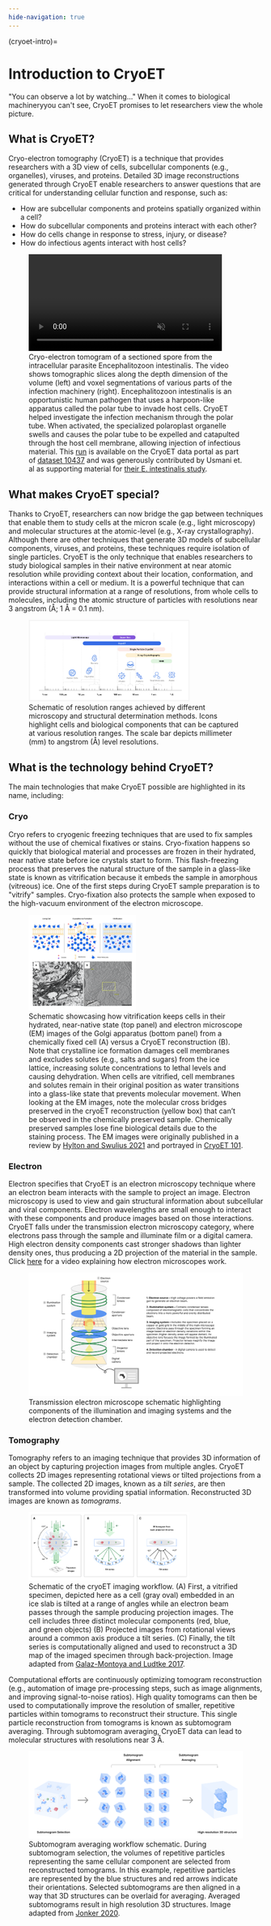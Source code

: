 ```yaml
---
hide-navigation: true
---
```


(cryoet-intro)=
# Introduction to CryoET

<div class="centered-quote">
"You can observe a lot by watching..." When it comes to biological machinery<wbr>
you can't see, CryoET promises to let researchers view the whole picture.
</div>

## What is CryoET?

Cryo-electron tomography (CryoET) is a technique that provides researchers with
a 3D view of cells, subcellular components (e.g., organelles), viruses, and
proteins. Detailed 3D image reconstructions generated through CryoET enable
researchers to answer questions that are critical for understanding cellular
function and response, such as:

- How are subcellular components and proteins spatially organized within a cell?
- How do subcellular components and proteins interact with each other?
- How do cells change in response to stress, injury, or disease?
- How do infectious agents interact with host cells?

<figure>
  <video width="90%" controls autoplay loop muted playsinline>
    <source src="_static/img/intro_movie.mp4" type="video/mp4" />
    <img src="_static/img/intro_movie.png"
      title="Your browser does not support the video tag."
      alt="Cryo-electron tomogram video showing the infection machinery of an intracellular parasite."
    >
  </video>
  <figcaption>Cryo-electron tomogram of a sectioned spore from the intracellular
  parasite Encephalitozoon intestinalis. The video shows tomographic slices along
  the depth dimension of the volume (left) and voxel segmentations of various parts
  of the infection machinery (right). Encephalitozoon intestinalis is an
  opportunistic human pathogen that uses a harpoon-like apparatus called the polar
  tube to invade host cells. CryoET helped investigate the infection mechanism
  through the polar tube. When activated, the specialized polaroplast organelle
  swells and causes the polar tube to be expelled and catapulted through the host
  cell membrane, allowing injection of infectious material. This
  <a href="https://cryoetdataportal.czscience.com/runs/16039">run</a> is available
  on the CryoET data portal as part of
  <a href="https://cryoetdataportal.czscience.com/datasets/10437">dataset 10437</a>
  and was generously contributed by Usmani et. al as supporting material for
  <a href="https://doi.org/10.1101/2024.07.13.603322">their E. intestinalis study</a>.
  </figcaption>
</figure>

## What makes CryoET special?

Thanks to CryoET, researchers can now bridge the gap between techniques that
enable them to study cells at the micron scale (e.g., light microscopy) and
molecular structures at the atomic-level (e.g., X-ray crystallography). Although
there are other techniques that generate 3D models of subcellular components,
viruses, and proteins, these techniques require isolation of single particles.
CryoET is the only technique that enables researchers to study biological
samples in their native environment at near atomic resolution while providing
context about their location, conformation, and interactions within a cell or
medium. It is a powerful technique that can provide structural information at a
range of resolutions, from whole cells to molecules, including the atomic
structure of particles with resolutions near 3 angstrom (Å; 1 Å = 0.1 nm).

<figure>
  <img src="_static/img/resolution_ranges.png"
    alt="Schematic of resolution ranges achieved by different microscopy and structural determination methods."
    width="75%"
  >
  <figcaption>Schematic of resolution ranges achieved by different microscopy
  and structural determination methods. Icons highlight cells and biological
  components that can be captured at various resolution ranges. The scale bar
  depicts millimeter (mm) to angstrom (Å) level resolutions.
  </figcaption>
</figure>

## What is the technology behind CryoET?

The main technologies that make CryoET possible are highlighted in its name,
including:

### Cryo

Cryo refers to cryogenic freezing techniques that are used to fix samples
without the use of chemical fixatives or stains. Cryo-fixation happens so
quickly that biological material and processes are frozen in their hydrated,
near native state before ice crystals start to form. This flash-freezing
process that preserves the natural structure of the sample in a glass-like
state is known as vitrification because it embeds the sample in amorphous
(vitreous) ice. One of the first steps during CryoET sample preparation is to
"vitrify" samples. Cryo-fixation also protects the sample when exposed to the
high-vacuum environment of the electron microscope.

<figure>
  <img src="_static/img/schematics_vitrification.png"
    alt="Schematic and electron microscopy images showing how vitrification preserves specimens in their native state and fine structural details."
    width="50%"
  >
  <figcaption>Schematic showcasing how vitrification keeps cells in their
  hydrated, near-native state (top panel) and electron microscope (EM) images of
  the Golgi apparatus (bottom panel) from a chemically fixed cell (A) versus a
  CryoET reconstruction (B). Note that crystalline ice formation damages cell
  membranes and excludes solutes (e.g., salts and sugars) from the ice lattice,
  increasing solute concentrations to lethal levels and causing dehydration.
  When cells are vitrified, cell membranes and solutes remain in their original
  position as water transitions into a glass-like state that prevents molecular
  movement. When looking at the EM images, note the molecular cross bridges
  preserved in the cryoET reconstruction (yellow box) that can’t be observed in
  the chemically preserved sample. Chemically preserved samples lose fine
  biological details due to the staining process. The EM images were originally
  published in a review by <a href="https://www.cell.com/iscience/fulltext/S2589-0042(21)00927-5?_returnURL=https%3A%2F%2Flinkinghub.elsevier.com%2Fretrieve%2Fpii%2FS2589004221009275%3Fshowall%3Dtrue">Hylton and Swulius 2021</a>
  and portrayed in <a href="https://cryoem101.org/chapter-1-et/">CryoET 101</a>.
  </figcaption>
</figure>

### Electron

Electron specifies that CryoET is an electron microscopy technique where an
electron beam interacts with the sample to project an image. Electron microscopy
is used to view and gain structural information about subcellular and viral
components. Electron wavelengths are small enough to interact with these
components and produce images based on those interactions. CryoET falls under
the transmission electron microscopy category, where electrons pass through the
sample and illuminate film or a digital camera. High electron density components
cast stronger shadows than lighter density ones, thus producing a 2D projection
of the material in the sample. Click [here](https://youtu.be/pQc-GrilCiU) for a
video explaining how electron microscopes work.

<figure>
  <img src="_static/img/schematics_transmission.png"
    alt="Schematic of a transmission electron microscope."
  >
  <figcaption>Transmission electron microscope schematic highlighting components
  of the illumination and imaging systems and the electron detection chamber.
  </figcaption>
</figure>

### Tomography

Tomography refers to an imaging technique that provides 3D information of an
object by capturing projection images from multiple angles. CryoET collects 2D
images representing rotational views or tilted projections from a sample. The
collected 2D images, known as a _tilt series_, are then transformed into volume
providing spatial information. Reconstructed 3D images are known as _tomograms_.

<figure>
  <img src="_static/img/schematics_workflow.png"
    alt="Schematic of the cryoET imaging workflow."
    width="75%"
  >
  <figcaption>Schematic of the cryoET imaging workflow. (A) First, a vitrified
  specimen, depicted here as a cell (gray oval) embedded in an ice slab is
  tilted at a range of angles while an electron beam passes through the sample
  producing projection images. The cell includes three distinct molecular
  components (red, blue, and green objects) (B) Projected images from rotational
  views around a common axis produce a tilt series. (C) Finally, the tilt series
  is computationally aligned and used to reconstruct a 3D map of the imaged
  specimen through back-projection. Image adapted from
  <a href="https://www.ncbi.nlm.nih.gov/pmc/articles/PMC5516000/">Galaz-Montoya and Ludtke 2017</a>.
  </figcaption>
</figure>

Computational efforts are continuously optimizing tomogram reconstruction (e.g.,
automation of image pre-processing steps, such as image alignments, and
improving signal-to-noise ratios). High quality tomograms can then be used to
computationally improve the resolution of smaller, repetitive particles within
tomograms to reconstruct their structure. This single particle reconstruction
from tomograms is known as subtomogram averaging. Through subtomogram averaging,
CryoET data can lead to molecular structures with resolutions near 3 Å.

<figure>
  <img src="_static/img/schematics_subtomogram.png"
    alt="Schematic of the subtomogram averaging workflow."
  >
  <figcaption>Subtomogram averaging workflow schematic. During subtomogram
  selection, the volumes of repetitive particles representing the same cellular
  component are selected from reconstructed tomograms. In this example,
  repetitive particles are represented by the blue structures and red arrows
  indicate their orientations. Selected subtomograms are then aligned in a way
  that 3D structures can be overlaid for averaging. Averaged subtomograms result
  in high resolution 3D structures. Image adapted from
  <a href="https://blog.delmic.com/subtomogram-averaging-in-the-cryo-et-workflow">Jonker 2020</a>.
  </figcaption>
</figure>
